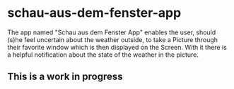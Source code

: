 # schau-aus-dem-fenster-app
 The app named "Schau aus dem Fenster App" enables the user, should (s)he feel uncertain about the weather outside, to take a Picture through their favorite window which is then displayed on the Screen. With it there is a helpful notification about the state of the weather in the picture.

## This is a work in progress
